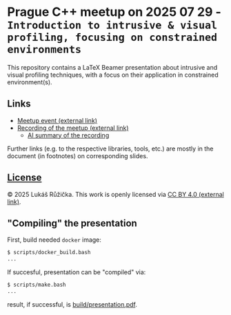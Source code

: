 # Prague C++ meetup on 2025 07 29 - `Introduction to intrusive & visual profiling, focusing on constrained environments`

This repository contains a LaTeX Beamer presentation about intrusive and visual profiling techniques, with a focus on their application in constrained environment(s).

## Links

* [Meetup event (external link)](https://www.meetup.com/prague-cpp/events/310128881/)
* [Recording of the meetup (external link)](https://youtu.be/9YEXU_FiHVk)
  * [AI summary of the recording](AI_summary.md)

Further links (e.g. to the respective libraries, tools, etc.) are mostly in the document (in footnotes) on corresponding slides.

## [License](LICENSE)

© 2025 Lukáš Růžička. This work is openly licensed via [CC BY 4.0 (external link)](https://creativecommons.org/licenses/by/4.0/).

## "Compiling" the presentation

First, build needed `docker` image:

```bash
$ scripts/docker_build.bash
...
```

If succesful, presentation can be "compiled" via:

```bash
$ scripts/make.bash
...
```

result, if successful, is [build/presentation.pdf](build/presentation.pdf).
